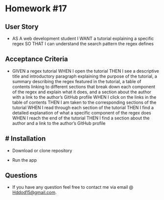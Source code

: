 # Homework #17
 
 
 ## 
 
## User Story
* AS A web development student
I WANT a tutorial explaining a specific regex
SO THAT I can understand the search pattern the regex defines

## Acceptance Criteria
* GIVEN a regex tutorial
WHEN I open the tutorial
THEN I see a descriptive title and introductory paragraph explaining the purpose of the tutorial, a summary describing the regex featured in the tutorial, a table of contents linking to different sections that break down each component of the regex and explain what it does, and a section about the author with a link to the author’s GitHub profile
WHEN I click on the links in the table of contents
THEN I am taken to the corresponding sections of the tutorial
WHEN I read through each section of the tutorial
THEN I find a detailed explanation of what a specific component of the regex does
WHEN I reach the end of the tutorial
THEN I find a section about the author and a link to the author’s GitHub profile

## # Installation

* Download or clone repository

* Run the app


## Questions

*  If you have any question feel free to contact me via email @ Hddod15@gmail.com.
